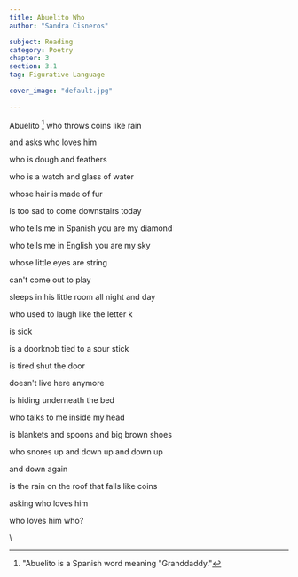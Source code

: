 ```yaml
---
title: Abuelito Who
author: "Sandra Cisneros"

subject: Reading
category: Poetry
chapter: 3
section: 3.1
tag: Figurative Language

cover_image: "default.jpg"

---
```

Abuelito [^1] who throws coins like rain

and asks who loves him

who is dough and feathers

who is a watch and glass of water

whose hair is made of fur

is too sad to come downstairs today

who tells me in Spanish you are my diamond

who tells me in English you are my sky

whose little eyes are string

can't come out to play

sleeps in his little room all night and day

who used to laugh like the letter k

is sick

is a doorknob tied to a sour stick

is tired shut the door

doesn't live here anymore

is hiding underneath the bed

who talks to me inside my head

is blankets and spoons and big brown shoes

who snores up and down up and down up

and down again

is the rain on the roof that falls like coins

asking who loves him

who loves him who?

\\

[^1]: "Abuelito is a Spanish word meaning "Granddaddy."
